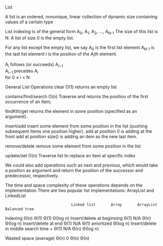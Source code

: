 List

A list is an ordered, nonunique, linear collection of dynamic size containing values of a certain type

List indexing is of the general form A<sub>0</sub>, A<sub>1</sub>, A<sub>2</sub>, ..., A<sub>N-1</sub>
The size of this list is N.
A list of size 0 is the empty list.

For any list except the empty list, we say
A<sub>0</sub> is the first list element
A<sub>N-1</sub> is the last list element
i is the position of the A<sub>i</sub>th element.

A<sub>i</sub> follows (or succeeds) A<sub>i−1</sub>     
A<sub>i−1</sub> precedes A<sub>i</sub>        
for 0 ≤ i < N




General List Operations
clear               O(1)    returns an empty list

contains/find/search    O(n)    Traverse and returns the position of the first occurrence of an item;

findKth/get           returns the element in some position (specified as an argument).

insert/add            insert some element from some position in the list
(pushing subsequent items one position higher).
        add at position 0 is adding at the front
add at position size() is adding an item as the new last item.

remove/delete        remove some element from some position in the list

update/set            O(n)    Traverse list to replace an item at specific index

We could also add operations such as next and previous, which would take a position as argument and return the position of the successor and predecessor, respectively.

The time and space complexity of these operations depends on the implementation
There are two popular list implementations: ArrayList and LinkedList

                                  Linked list       Array       ArrayList    Balanced tree

Indexing                              Θ(n)        Θ(1)       Θ(1)        Θ(log n)
Insert/delete at beginning        Θ(1)        N/A    Θ(n)        Θ(log n)
Insert/delete at end              Θ(1)        N/A        Θ(1) amortized    Θ(log n)
Insert/delete in middle         search time
                                    + Θ(1)        N/A    Θ(n)             Θ(log n)

Wasted space (average)            Θ(n)        0         Θ(n)        Θ(n)
